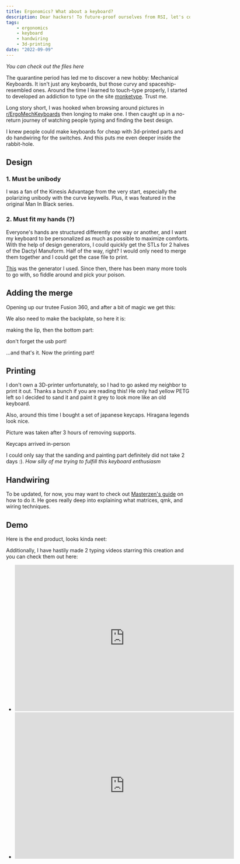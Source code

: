 ```yaml
---
title: Ergonomics? What about a keyboard?
description: Dear hackers! To future-proof ourselves from RSI, let's consider a keyboard.
tags:
    - ergonomics
    - keyboard
    - handwiring
    - 3d-printing
date: "2022-09-09"
---
```


<salaadas-hero ai='Stable Diffusion' prompt='mojave, island, noon, blue sky, rain' file='mojave'></salaadas-hero>

*You can check out the files here*

The quarantine period has led me to discover a new hobby: Mechanical Keyboards. It isn't just any keyboards, but those curvy and spaceship-resembled ones. Around the time I learned to touch-type properly, I started to developed an addiction to type on the site [monketype](https://monkeytype.com). Trust me.

Long story short, I was hooked when browsing around pictures in [r/ErgoMechKeyboards](https://www.reddit.com/r/ErgoMechKeyboards/top/?t=all) then longing to make one. I then caught up in a no-return journey of watching people typing and finding the best design.

I knew people could make keyboards for cheap with 3d-printed parts and do handwiring for the switches. And this puts me even deeper inside the rabbit-hole.

## Design

### 1. Must be unibody

<salaadas-img path='blog/dactyl/mib'></salaadas-img>

I was a fan of the Kinesis Advantage from the very start, especially the polarizing unibody with the curve keywells. Plus, it was featured in the original Man In Black series.

### 2. Must fit my hands (?)

<salaadas-img path='blog/dactyl/typing'></salaadas-img>

Everyone's hands are structured differently one way or another, and I want my keyboard to be personalized as much as possible to maximize comforts. With the help of design generators, I could quickly get the STLs for 2 halves of the Dactyl Manuform. Half of the way, right? I would only need to merge them together and I could get the case file to print.

[This](https://dactyl.mbugert.de/) was the generator I used. Since then, there has been many more tools to go with, so fiddle around and pick your poison.

## Adding the merge

Opening up our trutee Fusion 360, and after a bit of magic we get this:

<salaadas-img path='blog/dactyl/edge'></salaadas-img>

We also need to make the backplate, so here it is:

<salaadas-img path='blog/dactyl/bottom-1'></salaadas-img>

making the lip, then the bottom part:

<salaadas-img path='blog/dactyl/bottom-2'></salaadas-img>

don't forget the usb port!

<salaadas-img path='blog/dactyl/port'></salaadas-img>

...and that's it. Now the printing part!

## Printing

I don't own a 3D-printer unfortunately, so I had to go asked my neighbor to print it out. Thanks a bunch if you are reading this! He only had yellow PETG left so I decided to sand it and paint it grey to look more like an old keyboard.

Also, around this time I bought a set of japanese keycaps. Hiragana legends look nice.

<salaadas-img path='blog/dactyl/yellow'></salaadas-img>

Picture was taken after 3 hours of removing supports.

<salaadas-img path='blog/dactyl/keycaps'></salaadas-img>

Keycaps arrived in-person

I could only say that the sanding and painting part definitely did not take 2 days :). _How silly of me trying to fulfill this keyboard enthusiasm_

## Handwiring

To be updated, for now, you may want to check out [Masterzen's guide](https://www.masterzen.fr/2018/12/16/handwired-keyboard-build-log-part-1/) on how to do it. He goes really deep into explaining what matrices, qmk, and wiring techniques.

## Demo

Here is the end product, looks kinda neet:

<salaadas-img path='blog/dactyl/without-keycaps'></salaadas-img>
<salaadas-img path='blog/dactyl/real-port'></salaadas-img>

Additionally, I have hastily made 2 typing videos starring this creation and you can check them out here:

- <iframe width="600" height="400" src="https://www.youtube.com/embed/ynct2PkjRnI" title="one" frameborder="0" allow="accelerometer; autoplay; clipboard-write; encrypted-media; gyroscope; picture-in-picture" allowfullscreen></iframe>

- <iframe width="600" height="400" src="https://www.youtube.com/embed/EorXOQtYoSk" title="one" frameborder="0" allow="accelerometer; autoplay; clipboard-write; encrypted-media; gyroscope; picture-in-picture" allowfullscreen></iframe>
